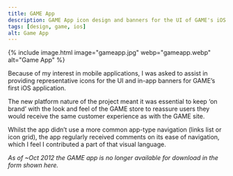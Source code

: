 ```yaml
---
title: GAME App
description: GAME App icon design and banners for the UI of GAME's iOS app.
tags: [design, game, ios]
alt: Game App
---
```

{% include image.html image="gameapp.jpg" webp="gameapp.webp" alt="Game App" %}

Because of my interest in mobile applications, I was asked to assist in providing representative icons for the UI and in-app banners for GAME’s first iOS application.

The new platform nature of the project meant it was essential to keep ‘on brand’ with the look and feel of the GAME store to reassure users they would receive the same customer experience as with the GAME site.

Whilst the app didn’t use a more common app-type navigation (links list or icon grid), the app regularly received comments on its ease of navigation, which I feel I contributed a part of that visual language.

_As of ~<time datetime="2012-10">Oct 2012</time> the GAME app is no longer available for download in the form shown here._